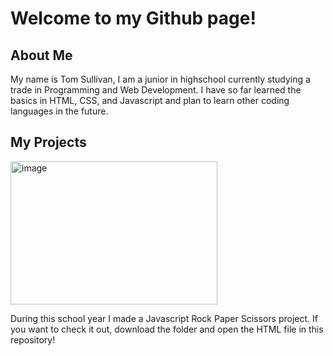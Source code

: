 <!-- HEADING -->
  <h1>Welcome to my Github page!</h1>
<!-- ABOUT ME -->
  <h2>About Me</h2>
    <p>My name is Tom Sullivan, I am a junior in highschool currently studying a trade in Programming and Web Development. I have so far learned the basics in HTML, CSS, and Javascript and plan to learn other coding languages in the future.<p/>
<!-- PROJECTS -->
  <h2>My Projects</h2>
      <img width="331" height="229" alt="image" src="https://github.com/user-attachments/assets/55aeecb6-d4ee-4915-815f-6f03571cf152" />
      <p>During this school year I made a Javascript Rock Paper Scissors project. If you want to check it out, download the folder and open the HTML file in this repository!<p/>

      
